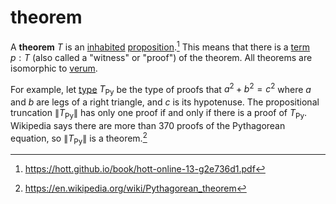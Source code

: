 # theorem

A **theorem** $T$ is an [inhabited](./metatheory/judgement.md)
[proposition](./proposition.md).[^1] This means that there is a
[term](./metatheory/judgement.md) $p: T$ (also called a "witness" or "proof") of the
theorem. All theorems are isomorphic to [verum](./curry-howard.md).

<!-- prettier-ignore -->
For example, let [type](./metatheory/judgement.md) $T_{\text{Py}}$ be the type of proofs that $a^2 + b^2 = c^2$ 
where $a$ and $b$ are legs of a right triangle, and $c$ is its
hypotenuse. The propositional truncation $\left\| T_{\text{Py}} \right\|$ has
only one proof if and only if there is a proof of $T_{\text{Py}}$. Wikipedia says
there are more than 370 proofs of the Pythagorean equation, so
$\left\| T_{\text{Py}} \right\|$ is a theorem.[^2]

[^1]: https://hott.github.io/book/hott-online-13-g2e736d1.pdf
[^2]: https://en.wikipedia.org/wiki/Pythagorean_theorem
